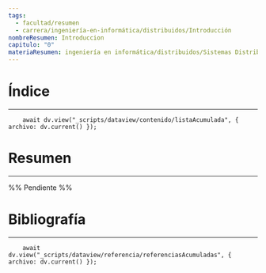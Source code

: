 ```yaml
---
tags:
  - facultad/resumen
  - carrera/ingeniería-en-informática/distribuidos/Introducción
nombreResumen: Introduccion
capitulo: "0"
materiaResumen: ingeniería en informática/distribuidos/Sistemas Distribuidos 1 (TA050).md
---
```

# Índice
---
```dataviewjs
	await dv.view("_scripts/dataview/contenido/listaAcumulada", { archivo: dv.current() });
```

# Resumen
---
%% Pendiente %%

# Bibliografía
---
```dataviewjs
	await dv.view("_scripts/dataview/referencia/referenciasAcumuladas", { archivo: dv.current() });
```
